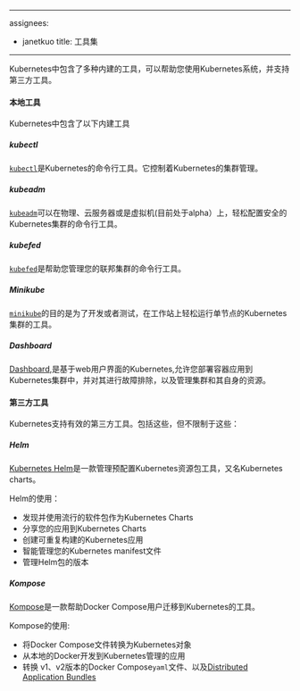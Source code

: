 <!--
---
assignees:
- janetkuo
title: Tools
---
-->
---
assignees:
- janetkuo
title: 工具集
---

<!--
Kubernetes contains several built-in tools to help you work with the Kubernetes system, and also supports third-party tooling.
-->

Kubernetes中包含了多种内建的工具，可以帮助您使用Kubernetes系统，并支持第三方工具。

<!--
#### Native Tools

Kubernetes contains the following built-in tools:
-->

#### 本地工具

Kubernetes中包含了以下内建工具

<!--
##### Kubectl 

[`kubectl`](/docs/user-guide/kubectl/) is the command line tool for Kubernetes. It controls the Kubernetes cluster manager.
-->

##### kubectl

[`kubectl`](/docs/user-guide/kubectl/)是Kubernetes的命令行工具。它控制着Kubernetes的集群管理。

<!--
##### Kubeadm 

[`kubeadm`](/docs/getting-started-guides/kubeadm/) is the command line tool for easily provisioning a secure Kubernetes cluster on top of physical or cloud servers or virtual machines (currently in alpha).
-->

##### kubeadm

[`kubeadm`](/docs/getting-started-guides/kubeadm/)可以在物理、云服务器或是虚拟机(目前处于alpha）上，轻松配置安全的Kubernetes集群的命令行工具。

<!--
##### Kubefed

[`kubefed`](/docs/tutorials/federation/set-up-cluster-federation-kubefed/) is the command line tool
to help you administrate your federated clusters.
-->

##### kubefed

[`kubefed`](/docs/tutorials/federation/set-up-cluster-federation-kubefed/)是帮助您管理您的联邦集群的命令行工具。

<!--
##### Minikube

[`minikube`](/docs/getting-started-guides/minikube/) is a tool that makes it
easy to run a single-node Kubernetes cluster locally on your workstation for
development and testing purposes.
-->

##### Minikube

[`minikube`](/docs/getting-started-guides/minikube/)的目的是为了开发或者测试，在工作站上轻松运行单节点的Kubernetes集群的工具。
<!--
##### Dashboard 

[Dashboard](/docs/tasks/web-ui-dashboard/), the web-based user interface of Kubernetes, allows you to deploy containerized applications
to a Kubernetes cluster, troubleshoot them, and manage the cluster and its resources itself. 
-->

##### Dashboard

[Dashboard](/docs/tasks/web-ui-dashboard/),是基于web用户界面的Kubernetes,允许您部署容器应用到Kubernetes集群中，并对其进行故障排除，以及管理集群和其自身的资源。

<!--
#### Third-Party Tools

Kubernetes supports various third-party tools. These include, but are not limited to:
-->

#### 第三方工具

Kubernetes支持有效的第三方工具。包括这些，但不限制于这些：

<!--
##### Helm

[Kubernetes Helm](https://github.com/kubernetes/helm) is a tool for managing packages of pre-configured
Kubernetes resources, aka Kubernetes charts.

Use Helm to: 

* Find and use popular software packaged as Kubernetes charts
* Share your own applications as Kubernetes charts
* Create reproducible builds of your Kubernetes applications
* Intelligently manage your Kubernetes manifest files
* Manage releases of Helm packages
-->

##### Helm

[Kubernetes Helm](https://github.com/kubernetes/helm)是一款管理预配置Kubernetes资源包工具，又名Kubernetes charts。

Helm的使用：

* 发现并使用流行的软件包作为Kubernetes Charts
* 分享您的应用到Kubernetes Charts
* 创建可重复构建的Kubernetes应用
* 智能管理您的Kubernetes manifest文件
* 管理Helm包的版本
<!--
##### Kompose 

[Kompose](https://github.com/kubernetes-incubator/kompose) is a tool to help Docker Compose users move to Kubernetes. 

Use Kompose to:

* Translate a Docker Compose file into Kubernetes objects
* Go from local Docker development to managing your application via Kubernetes
* Convert v1 or v2 Docker Compose `yaml` files or [Distributed Application Bundles](https://docs.docker.com/compose/bundles/)
-->

##### Kompose

[Kompose](https://github.com/kubernetes-incubator/kompose)是一款帮助Docker Compose用户迁移到Kubernetes的工具。

Kompose的使用:

* 将Docker Compose文件转换为Kubernetes对象
* 从本地的Docker开发到Kubernetes管理的应用
* 转换 v1、v2版本的Docker Compose`yaml`文件、以及[Distributed Application Bundles](https://docs.docker.com/compose/bundles/)


